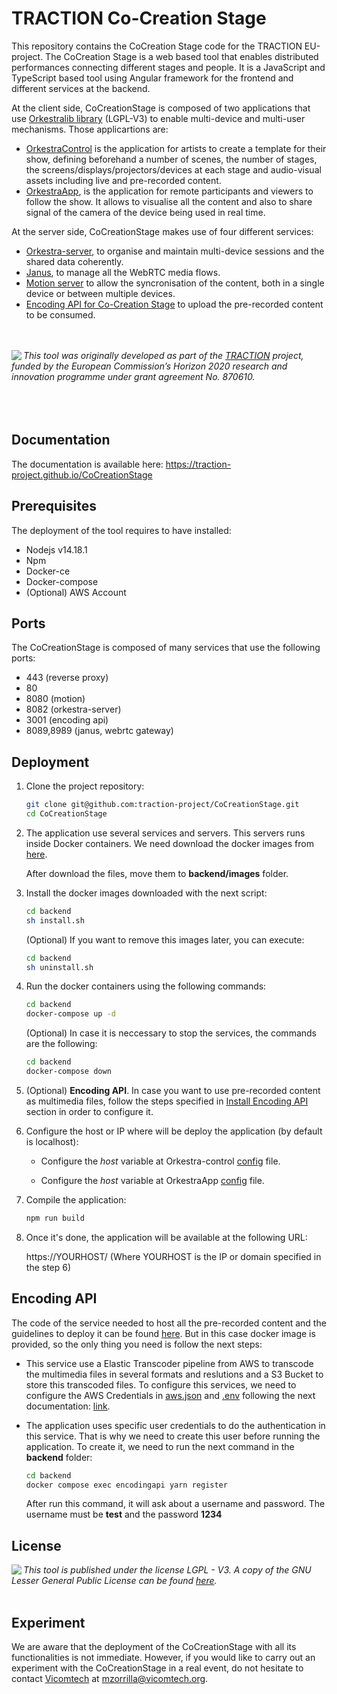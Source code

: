 # TRACTION Co-Creation Stage

This repository contains the CoCreation Stage code for the TRACTION EU-project. The CoCreation Stage is a web based tool that enables distributed performances connecting different stages and people. It is a JavaScript and TypeScript based tool using Angular framework for the frontend and different services at the backend. 

At the client side, CoCreationStage is composed of two applications that use [Orkestralib library](https://github.com/tv-vicomtech/Orkestralib) (LGPL-V3) to enable multi-device and multi-user mechanisms. Those applicartions are:

* [OrkestraControl](https://github.com/traction-project/CoCreationStage/tree/master/orkestra-control) is the application for artists to create a template for their show, defining beforehand a number of scenes, the number of stages, the screens/displays/projectors/devices at each stage and audio-visual assets including live and pre-recorded content. 
* [OrkestraApp](https://github.com/traction-project/CoCreationStage/tree/master/orkestraApp), is the application for remote participants and viewers to follow the show. It allows to visualise all the content and also to share signal of the camera of the device being used in real time.

At the server side, CoCreationStage makes use of four different services:

* [Orkestra-server](https://github.com/tv-vicomtech/orkestra-server), to organise and maintain multi-device sessions and the shared data coherently.
* [Janus](https://github.com/tv-vicomtech/janusgw), to manage all the WebRTC media flows.
* [Motion server](https://github.com/tv-vicomtech/motionServer) to allow the syncronisation of the content, both in a single device or between multiple devices.  
* [Encoding API for Co-Creation Stage](https://github.com/traction-project/encoding-api) to upload the pre-recorded content to be consumed.  


<br><br>
<img src="https://www.traction-project.eu/wp-content/uploads/sites/3/2020/02/Logo-cabecera-Traction.png" align="left"/><em>This tool was originally developed as part of the <a href="https://www.traction-project.eu/">TRACTION</a> project, funded by the European Commission’s <a hef="http://ec.europa.eu/programmes/horizon2020/">Horizon 2020</a> research and innovation programme under grant agreement No. 870610.</em><br><br><br><br>


## Documentation

The documentation is available here: https://traction-project.github.io/CoCreationStage

## Prerequisites

The deployment of the tool requires to have installed:

- Nodejs v14.18.1
- Npm
- Docker-ce
- Docker-compose
- (Optional) AWS Account

## Ports

The CoCreationStage is composed of many services that use the following ports:

* 443 (reverse proxy)
* 80
* 8080 (motion)
* 8082 (orkestra-server)
* 3001 (encoding api)
* 8089,8989 (janus, webrtc gateway)


## Deployment

1. Clone the project repository:

    ```bash
    git clone git@github.com:traction-project/CoCreationStage.git
    cd CoCreationStage
    ```
2. The application use several services and servers. This servers runs inside Docker containers. We need download the docker images from [here](https://vicomtech.box.com/s/54gumjw56s05ps5dcg67dmpa1oet3qhx). 
    
    After download the files, move them to **backend/images** folder. 

3. Install the docker images downloaded with the next script:

    ```bash
    cd backend
    sh install.sh
    ```

    (Optional) If you want to remove this images later, you can execute:

    ```bash
    cd backend
    sh uninstall.sh
    ```

4. Run the docker containers using the following commands:

    ```bash
    cd backend
    docker-compose up -d
    ```

    (Optional) In case it is neccessary to stop the services, the commands are the following:

    ```bash
    cd backend
    docker-compose down
    ```


5. (Optional) **Encoding  API**. In case you want to use pre-recorded content as multimedia files, follow the steps specified in [Install Encoding API](#encoding-api) section in order to configure it. 

6. Configure the host or IP where will be deploy the application (by default is localhost):

    -  Configure the *host* variable at Orkestra-control [config](https://github.com/tv-vicomtech/CoCreationStage/blob/dev/orkestra-control/src/environments/environment.ts) file. 
      
    -  Configure the *host* variable at OrkestraApp [config](https://github.com/tv-vicomtech/CoCreationStage/blob/dev/orkestraApp/src/config/environmet.js) file. 

7. Compile the application:

    ```bash
    npm run build
    ```

8. Once it's done, the application will be available at the following URL:

    https://YOURHOST/ (Where YOURHOST is the IP or domain specified in the step 6)
    

## Encoding API

The code of the service needed to host all the pre-recorded content and the guidelines to deploy it can be found [here](https://github.com/traction-project/encoding-api). But in this case docker image is provided, so the only thing you need is follow the next steps:

-  This service use a Elastic Transcoder pipeline from AWS to transcode the multimedia files in several formats and reslutions and a S3 Bucket to store this transcoded files. To configure this services, we need to configure the AWS Credentials in [aws.json](https://github.com/traction-project/CoCreationStage/blob/feature/local/backend/aws.json) and  [.env](https://github.com/traction-project/CoCreationStage/blob/feature/local/backend/.env) following the next documentation: [link](https://github.com/traction-project/encoding-api#setup).

- The application uses specific user credentials to do the authentication in this service. That is why we need to create this user before running the application. To create it, we need to run the next command in the **backend** folder:

    ```bash
    cd backend
    docker compose exec encodingapi yarn register
    ```

    After run this command, it will ask about a username and password. The username must be **test** and the password **1234**


## License
<img src="https://www.gnu.org/graphics/lgplv3-147x51.png" align="left"/>
<em> This tool is published under the license LGPL - V3. A copy of the GNU Lesser General Public License can be found <a href="https://github.com/traction-project/CoCreationStage/blob/master/LICENSE.LPGL" >here</a>.</em> <br><br>

## Experiment

We are aware that the deployment of the CoCreationStage with all its functionalities is not immediate. However, if you would like to carry out an experiment with the CoCreationStage in a real event, do not hesitate to contact [Vicomtech](https://www.vicomtech.org/) at mzorrilla@vicomtech.org. 
